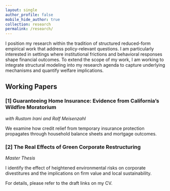 ```yaml
---
layout: single
author_profile: false
mobile_hide_author: true
collection: research
permalink: /research/
---
```

I position my research within the tradition of structured reduced-form empirical work that address policy-relevant questions. I am particularly interested in settings where institutional frictions and behavioral responses shape financial outcomes. To extend the scope of my work, I am working to integrate structural modeling into my research agenda to capture underlying mechanisms and quantify welfare implications.


## Working Papers

### [1] Guaranteeing Home Insurance: Evidence from California’s Wildfire Moratorium
*with Rustom Irani and Ralf Meisenzahl*

We examine how credit relief from temporary insurance protection propagates through household balance sheets and mortgage outcomes.

### [2] The Real Effects of Green Corporate Restructuring
*Master Thesis*

I identify the effect of heightened environmental risks on corporate divestitures and the implications on firm value and local sustainability.

For details, please refer to the draft links on my CV.
